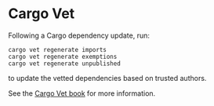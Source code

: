 # Cargo Vet

Following a Cargo dependency update, run:

 ```
cargo vet regenerate imports
cargo vet regenerate exemptions
cargo vet regenerate unpublished
```
 
to update the vetted dependencies based on trusted authors.

See the [Cargo Vet book](https://mozilla.github.io/cargo-vet/commands.html) for 
more information.
